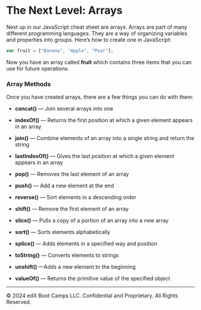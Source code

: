 # The Next Level: Arrays
Next up in our JavaScript cheat sheet are arrays. Arrays are part of many different programming languages. They are a way of organizing variables and properties into groups. Here’s how to create one in JavaScript:

```js
var fruit = ["Banana", "Apple", "Pear"];
```

Now you have an array called **fruit** which contains three items that you can use for future operations.

### Array Methods
Once you have created arrays, there are a few things you can do with them:

* **concat()** — Join several arrays into one

* **indexOf()** — Returns the first position at which a given element appears in an array

* **join()** — Combine elements of an array into a single string and return the string

* **lastIndexOf()** — Gives the last position at which a given element appears in an array

* **pop()** — Removes the last element of an array

* **push()** — Add a new element at the end

* **reverse()** — Sort elements in a descending order

* **shift()** — Remove the first element of an array

* **slice()** — Pulls a copy of a portion of an array into a new array

* **sort()** — Sorts elements alphabetically

* **splice()** — Adds elements in a specified way and position

* **toString()** — Converts elements to strings

* **unshift()** —Adds a new element to the beginning

* **valueOf()** — Returns the primitive value of the specified object

---
© 2024 edX Boot Camps LLC. Confidential and Proprietary. All Rights Reserved.